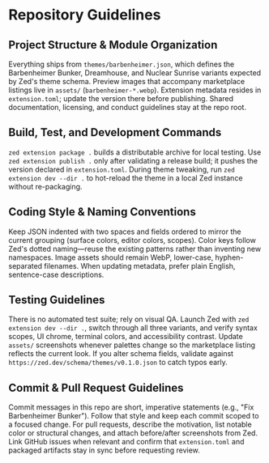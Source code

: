 # Repository Guidelines

## Project Structure & Module Organization
Everything ships from `themes/barbenheimer.json`, which defines the Barbenheimer Bunker, Dreamhouse, and Nuclear Sunrise variants expected by Zed's theme schema. Preview images that accompany marketplace listings live in `assets/` (`barbenheimer-*.webp`). Extension metadata resides in `extension.toml`; update the version there before publishing. Shared documentation, licensing, and conduct guidelines stay at the repo root.

## Build, Test, and Development Commands
`zed extension package .` builds a distributable archive for local testing. Use `zed extension publish .` only after validating a release build; it pushes the version declared in `extension.toml`. During theme tweaking, run `zed extension dev --dir .` to hot-reload the theme in a local Zed instance without re-packaging.

## Coding Style & Naming Conventions
Keep JSON indented with two spaces and fields ordered to mirror the current grouping (surface colors, editor colors, scopes). Color keys follow Zed's dotted naming—reuse the existing patterns rather than inventing new namespaces. Image assets should remain WebP, lower-case, hyphen-separated filenames. When updating metadata, prefer plain English, sentence-case descriptions.

## Testing Guidelines
There is no automated test suite; rely on visual QA. Launch Zed with `zed extension dev --dir .`, switch through all three variants, and verify syntax scopes, UI chrome, terminal colors, and accessibility contrast. Update `assets/` screenshots whenever palettes change so the marketplace listing reflects the current look. If you alter schema fields, validate against `https://zed.dev/schema/themes/v0.1.0.json` to catch typos early.

## Commit & Pull Request Guidelines
Commit messages in this repo are short, imperative statements (e.g., "Fix Barbenheimer Bunker"). Follow that style and keep each commit scoped to a focused change. For pull requests, describe the motivation, list notable color or structural changes, and attach before/after screenshots from Zed. Link GitHub issues when relevant and confirm that `extension.toml` and packaged artifacts stay in sync before requesting review.

